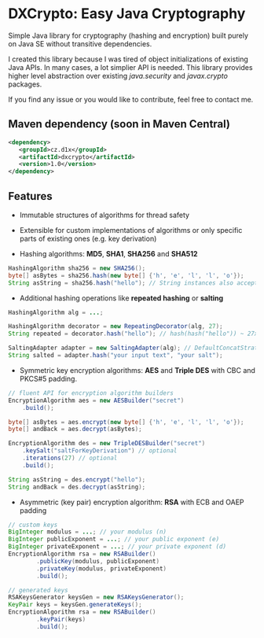DXCrypto: Easy Java Cryptography
================================
Simple Java library for cryptography (hashing and encryption) built purely on Java SE without transitive dependencies.

I created this library because I was tired of object initializations of existing Java APIs.
In many cases, a lot simplier API is needed. This library provides higher level abstraction over existing
*java.security* and *javax.crypto* packages.

If you find any issue or you would like to contribute, feel free to contact me.

Maven dependency (soon in Maven Central)
----------------

```xml
<dependency>
   <groupId>cz.d1x</groupId>
   <artifactId>dxcrypto</artifactId>
   <version>1.0</version>
</dependency>
```

Features
--------

- Immutable structures of algorithms for thread safety

- Extensible for custom implementations of algorithms or only specific parts of existing ones (e.g. key derivation)

- Hashing algorithms: **MD5**, **SHA1**, **SHA256** and **SHA512**

```java
HashingAlgorithm sha256 = new SHA256();
byte[] asBytes = sha256.hash(new byte[] {'h', 'e', 'l', 'l', 'o'});
String asString = sha256.hash("hello"); // String instances also accepted
```
- Additional hashing operations like **repeated hashing** or **salting**

```java
HashingAlgorithm alg = ...;

HashingAlgorithm decorator = new RepeatingDecorator(alg, 27);
String repeated = decorator.hash("hello"); // hash(hash("hello")) ~ 27x

SaltingAdapter adapter = new SaltingAdapter(alg); // DefaultConcatStrategy
String salted = adapter.hash("your input text", "your salt");
```

- Symmetric key encryption algorithms: **AES** and **Triple DES** with CBC and PKCS#5 padding.

```java
// fluent API for encryption algorithm builders
EncryptionAlgorithm aes = new AESBuilder("secret")
    .build();

byte[] asBytes = aes.encrypt(new byte[] {'h', 'e', 'l', 'l', 'o'});
byte[] andBack = aes.decrypt(asBytes);
```

```java
EncryptionAlgorithm des = new TripleDESBuilder("secret")
    .keySalt("saltForKeyDerivation") // optional
    .iterations(27) // optional
    .build();

String asString = des.encrypt("hello");
String andBack = des.decrypt(asString);
```


- Asymmetric (key pair) encryption algorithm: **RSA** with ECB and OAEP padding

```java
// custom keys
BigInteger modulus = ...; // your modulus (n)
BigInteger publicExponent = ...; // your public exponent (e)
BigInteger privateExponent = ...; // your private exponent (d)
EncryptionAlgorithm rsa = new RSABuilder()
        .publicKey(modulus, publicExponent)
        .privateKey(modulus, privateExponent)
        .build();
```

```java
// generated keys
RSAKeysGenerator keysGen = new RSAKeysGenerator();
KeyPair keys = keysGen.generateKeys();
EncryptionAlgorithm rsa = new RSABuilder()
        .keyPair(keys)
        .build();
```

